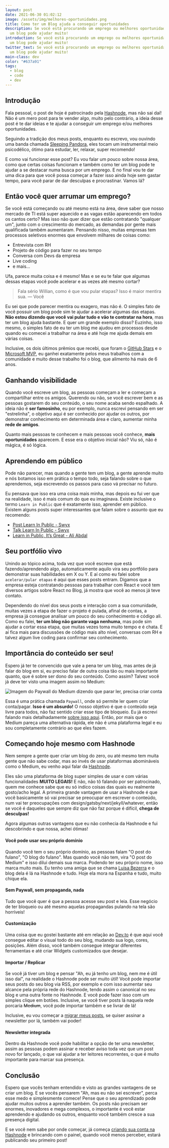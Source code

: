 ```yaml
---
layout: post
date: 2021-06-30 01:02:12
image: /assets/img/melhores-oportunidades.png
title: Como ter um Blog ajuda a conseguir oportunidades
description: Se você está procurando um emprego ou melhores oportunidades, ter
  um blog pode ajudar muito!
introduction: Se você está procurando um emprego ou melhores oportunidades, ter
  um blog pode ajudar muito!
twitter_text: Se você está procurando um emprego ou melhores oportunidades, ter
  um blog pode ajudar muito!
main-class: dev
color: "#637a91"
tags:
  - blog
  - code
  - dev
---
```

## Introdução

Fala pessoal, o post de hoje é patrocinado pela [Hashnode](https://hashnode.com/@willianjusten/joinme), mas não sai daí! Não é um mero post para te vender algo, muito pelo contrário, a ideia desse post é te dar ideias e te ajudar a conseguir um emprego e/ou melhores oportunidades.

Seguindo a tradição dos meus posts, enquanto eu escrevo, vou ouvindo uma banda chamada [Sleeping Pandora](https://open.spotify.com/artist/4PqIQknvBTor383DY4zJXb?si=KvYkbtb2SFqNsPHS0dz4hA&dl_branch=1), eles tocam um instrumental meio psicodélico, ótimo para estudar, ler, relaxar, super recomendo!

E como vai funcionar esse post? Eu vou falar um pouco sobre nossa área, como que certas coisas funcionam e também como ter um blog pode te ajudar a se destacar numa busca por um emprego. E no final vou te dar uma dica para que você possa começar a fazer isso ainda hoje sem gastar tempo, para você parar de dar desculpas e procrastinar. Vamos lá?

## Então você quer arrumar um emprego?

Se você está começando ou até mesmo está na área, deve saber que nosso mercado de TI está super aquecido e as vagas estão aparecendo em todos os cantos certo? Mas isso não quer dizer que estão contratando "qualquer um", junto com o crescimento do mercado, as demandas por gente mais qualificada também aumentaram. Pensando nisso, muitas empresas tem processos seletivos enormes que envolvem milhares de coisas como:

* Entrevista com RH
* Projeto de código para fazer no seu tempo
* Conversa com Devs da empresa
* Live coding
* e mais...

Ufa, parece muita coisa e é mesmo! Mas e se eu te falar que algumas dessas etapas você pode acelerar e as vezes até mesmo cortar? 

> Fala sério Willian, como é que vou pular etapas? Isso é maior mentira sua.  — Você

Eu sei que pode parecer mentira ou exagero, mas não é. O simples fato de você possuir um blog pode sim te ajudar a acelerar algumas das etapas. **Não estou dizendo que você vai pular tudo e vão te contratar na hora**, mas ter um blog ajuda bastante. E quer um grande exemplo disso? Euzinho, isso mesmo, o simples fato de eu ter um blog me ajudou em processos desde quando eu comecei a trabalhar na área e até hoje me ajuda demais em várias coisas.

Inclusive, os dois últimos prêmios que recebi, que foram o [GitHub Stars](https://stars.github.com/profiles/willianjusten/) e o [Microsoft MVP](https://mvp.microsoft.com/pt-br/PublicProfile/5004209?fullName=Willian%20%20Justen%20de%20Vasconcellos), eu ganhei exatamente pelos meus trabalhos com a comunidade e muito desse trabalho foi o blog, que alimento há mais de 6 anos.

## Ganhando visibilidade

Quando você escreve um blog, as pessoas começam a ler e começam a compartilhar entre os amigos. Querendo ou não, se você escrever bem e as pessoas gostarem do seu conteúdo, o seu nome acaba sendo espalhado. A ideia não é **ser famosinho**, eu por exemplo, nunca escrevi pensando em ser "estrelinha", o objetivo aqui é ser conhecido por ajudar os outros, por demonstrar conhecimento em determinada área e claro, aumentar minha **rede de amigos**.

Quanto mais pessoas te conhecem e mais pessoas você conhece, **mais oportunidades** aparecem. E esse era o objetivo inicial não? Viu só, não é mágica, é só lógica.

## Aprendendo em público

Pode não parecer, mas quando a gente tem um blog, a gente aprende muito e nós botamos isso em prática o tempo todo, seja falando sobre o que aprendemos, seja escrevendo os passos para caso vá precisar no futuro.

Eu pensava que isso era uma coisa mais minha, mas depois eu fui ver que na realidade, isso é mais comum do que eu imaginava. Existe inclusive o termo `Learn in Public` que é exatamente isso, aprender em público. Existem alguns posts super interessantes que falam sobre o assunto que eu recomendo:

* [Post Learn In Public - Swyx](https://www.swyx.io/learn-in-public/)
* [Talk Learn In Public - Swyx](https://www.youtube.com/watch?v=znNxtSbuBjI)
* [Learn in Public, It’s Great - Ali Abdal](https://aliabdaal.com/friendzone/learn-in-public-it-s-great-268305/)

## Seu portfólio vivo

Unindo ao tópico acima, toda vez que você escreve que está fazendo/aprendendo algo, automaticamente aquilo vira seu portfólio para demonstrar suas habilidades em X ou Y. E aí como eu falei sobre `acelerar/pular etapas` é aqui que esses posts entram. Digamos que a empresa esteja contratando pessoas para trabalhar com React e você tem diversos artigos sobre React no Blog, já mostra que você ao menos já teve contato.

Dependendo do nível dos seus posts e interação com a sua comunidade, muitas vezes a etapa de fazer o projeto é pulada, afinal de contas, a empresa já consegue analisar um pouco do seu conhecimento e código ali. Como eu falei, **ter um blog não garante vaga nenhuma**, mas pode sim ajudar a cortar essa etapa, que muitas vezes toma muito tempo e é chata. E aí fica mais para discussões de código mais alto nível, conversas com RH e talvez algum live coding para confirmar seu conhecimento.

## Importância do conteúdo ser seu!

Espero já ter te convencido que vale a pena ter um blog, mas antes de já falar do blog em si, eu preciso falar de outra coisa tão ou mais importante quanto, que é sobre ser dono do seu conteúdo. Como assim? Talvez você já deve ter visto uma imagem assim no Medium:

![Imagem do Paywall do Medium dizendo que parar ler, precisa criar conta](/assets/img/medium.jpeg)

Essa é uma prática chamada `Paywall`, onde só permite ler quem criar conta/pagar. **Isso é um absurdo!** O nosso objetivo é que o conteúdo seja livre para todos, não faz sentido criar esse tipo de bloqueio. Eu já escrevi falando mais detalhadamente [sobre isso aqui](https://willianjusten.com.br/diga-nao-ao-medium-tenha-sua-propria-plataforma/). Então, por mais que o Medium pareça uma alternativa rápida, ele não é uma plataforma legal e eu sou completamente contrário ao que eles fazem.

## Começando hoje mesmo com Hashnode

Nem sempre a gente quer criar um blog do zero, ou até mesmo tem muita gente que não sabe codar, mas ao invés de usar plataformas abomináveis como o Medium, eu venho aqui falar da [Hashnode](https://hashnode.com/@willianjusten/joinme).

Eles são uma plataforma de blog super simples de usar e com várias funcionalidades **MUITO LEGAIS!** E não, não tô falando por ser patrocinado, quem me conhece sabe que eu só indico coisas das quais eu realmente gosto/acho legal. A primeira grande vantagem de usar a Hashnode é que você basicamente só vai precisar se preocupar em escrever o conteúdo, num vai ter preocupações com design/gatsby/next/jekyll/whatever, então se você é daqueles que sempre diz que não faz porque é difícil, **chega de desculpas!**

Agora algumas outras vantagens que eu não conhecia da Hashnode e fui descobrindo e que nossa, achei ótimas!

#### Você pode usar seu próprio domínio 

Quando você tem o seu próprio domínio, as pessoas falam "O post do fulano", "O blog do fulano". Mas quando você não tem, vira "O post do Medium" e isso dilui demais sua marca. Podendo ter seu próprio nome, isso marca muito mais. Eu tenho uma amiga que se chama [Luisa Bezerra](https://luisarbezerra.com/) e o blog dela é lá na Hashnode e tudo. Hoje ela mora na Espanha e tudo, muito chique ela.

#### Sem Paywall, sem propaganda, nada

Tudo que você quer é que a pessoa acesse seu post e leia. Esse negócio de ter bloqueio ou até mesmo aquelas propagandas pulando na tela são horríveis!

#### Customização

Uma coisa que eu gostei bastante até em relação ao [Dev.to](https://dev.to/) é que aqui você consegue editar o visual todo do seu blog, mudando sua logo, cores, posições. Além disso, você também consegue integrar diferentes ferramentas e até criar Widgets customizados que desejar.

#### Importar / Replicar

Se você já tiver um blog e pensar "Ah, eu já tenho um blog, nem me é útil isso daí", na realidade o Hashnode pode ser muito útil! Você pode importar seus posts do seu blog via RSS, por exemplo e com isso aumentar seu alcance pela própria rede do Hashnode, tendo assim o canonical no seu blog e uma outra fonte no Hashnode. E você pode fazer isso com um simples clique em botões. Inclusive, se você tiver posts lá naquela rede porcaria ~~Medium~~, você pode importar também e se livrar de lá!

Inclusive, eu vou começar a [migrar meus posts](https://willianjusten.hashnode.dev/), se quiser assinar a newsletter por lá, também vai poder!

#### Newsletter integrada

Dentro da Hashnode você pode habilitar a opção de ter uma newsletter, assim as pessoas podem assinar e receber aviso toda vez que um post novo for lançado, o que vai ajudar a ter leitores recorrentes, o que é muito importante para marcar sua presença.

## Conclusão

Espero que vocês tenham entendido e visto as grandes vantagens de se criar um blog. E se vocês pensarem "Ah, mas eu não sei escrever", perca esse medo e simplesmente comece! Pense que o seu aprendizado pode ajudar muitos outros a aprender também. Os posts não precisam ser enormes, inovadores e mega complexos, o importante é você estar aprendendo e ajudando os outros, enquanto você também cresce a sua presença digital.

E se você nem sabe por onde começar, já começa [criando sua conta na Hashnode](https://hashnode.com/@willianjusten/joinme) e brincando com o painel, quando você menos perceber, estará publicando seu primeiro post!
